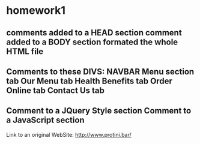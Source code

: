# homework1
comments added to a HEAD section
comment added to a BODY section
formated the whole HTML file
---------------------------
Comments to these DIVS:
NAVBAR
Menu section tab
Our Menu  tab
Health Benefits tab
Order Online tab
Contact Us tab
----------------------------
Comment to a JQuery Style section
Comment to a JavaScript section
----------------------------------
Link to an original WebSite: http://www.protini.bar/